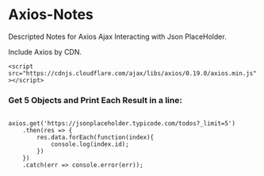 # Axios-Notes
Descripted Notes for Axios Ajax Interacting with Json PlaceHolder.

Include Axios by CDN.

`<script src="https://cdnjs.cloudflare.com/ajax/libs/axios/0.19.0/axios.min.js"></script>`

### Get 5 Objects and Print Each Result in a line:
```

axios.get('https://jsonplaceholder.typicode.com/todos?_limit=5')
    .then(res => {
        res.data.forEach(function(index){
            console.log(index.id);
        })
    })
    .catch(err => console.error(err));

```

